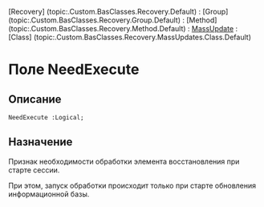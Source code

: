 ﻿---
Link: .Recovery.MassUpdates.Base.@NeedExecute
---

[Recovery]  (topic:.Custom.BasClasses.Recovery.Default) :
[Group]     (topic:.Custom.BasClasses.Recovery.Group.Default) :
[Method]    (topic:.Custom.BasClasses.Recovery.Method.Default) :
[MassUpdate](topic:.Custom.BasClasses.Recovery.MassUpdates.Default) :
[Class]     (topic:.Custom.BasClasses.Recovery.MassUpdates.Class.Default)

# Поле NeedExecute

## Описание

    NeedExecute :Logical;

## Назначение

Признак необходимости обработки элемента восстановления при старте сессии.

При этом, запуск обработки происходит только при старте обновления информационной базы.
